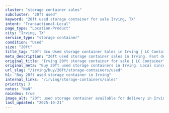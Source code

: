 ```yaml
---
cluster: "storage container sales"
subcluster: "20ft used"
keyword: "20ft used storage container for sale Irving, TX"
intent: "Transactional-Local"
page_type: "Location-Product"
city: "Irving, TX"
service_type: "storage container"
condition: "Used"
size: "20ft"
title_tag: "20ft 3co Used storage container Sales in Irving | LC Container"
meta_description: "20ft used storage container sales in Irving. Fast delivery, competitive pricing. Serving storage containers area. Quote ID: 33Q. Call (214) 524-4168 for your free quote today."
original_title: "Irving 20ft storage container for sale | LC Container"
original_meta: "Buy 20ft used storage containers in Irving. Local since 2003. New & used inventory. Fast delivery. Get your free quote — call (214) 524-4168 today."
url_slug: "/irving/buy/20ft/storage-containers/used"
h1: "Buy 20ft used storage container in Irving"
internal_links: "/irving/storage-containers/sales"
priority: 3
notes: "NaN"
noindex: true
image_alt: "20ft used storage container available for delivery in Irving"
last_updated: "2025-10-21"
---
```


<!-- TODO: Add unique city/inventory copy, images, and internal links here. -->
